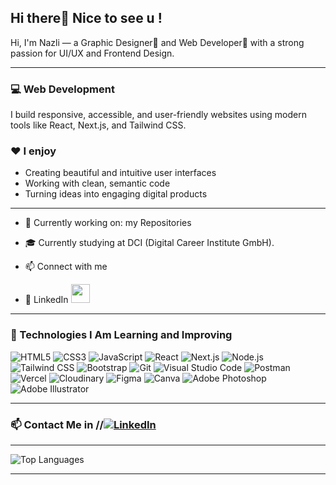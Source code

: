 ## Hi there👋 Nice to see u !
Hi, I'm Nazli — a Graphic Designer🎨 and Web Developer🚀 with a strong passion for UI/UX and Frontend Design.
____________________________________________________________________________________________________________

### 💻 Web Development

I build responsive, accessible, and user-friendly websites using modern tools like React, Next.js, and Tailwind CSS.

### ❤️ I enjoy  
- Creating beautiful and intuitive user interfaces  
- Working with clean, semantic code  
- Turning ideas into engaging digital products
_________________________________________________________________________________________________________________________________
- 🔭 Currently working on: my Repositories 
- 🎓 Currently studying at DCI (Digital Career Institute GmbH).

- 📫 Connect with me
- 📌 LinkedIn <a href="https://www.linkedin.com/in/nazli-abbas-pour" target="_blank">
  <img src="https://cdn.jsdelivr.net/gh/devicons/devicon/icons/linkedin/linkedin-original.svg" width="30" />
</a>

_________________________________________________________________________________________________________________________________

### 🚀 Technologies I Am Learning and Improving
![HTML5](https://img.shields.io/badge/-HTML5-E34F26?style=flat-square&logo=html5&logoColor=white)
![CSS3](https://img.shields.io/badge/-CSS3-1572B6?style=flat-square&logo=css3)
![JavaScript](https://img.shields.io/badge/-JavaScript-F7DF1E?style=flat-square&logo=javascript&logoColor=black)
![React](https://img.shields.io/badge/-React-20232A?style=flat-square&logo=react)
![Next.js](https://img.shields.io/badge/-Next.js-000000?style=flat-square&logo=next.js)
![Node.js](https://img.shields.io/badge/-Node.js-339933?style=flat-square&logo=nodedotjs&logoColor=white)
![Tailwind CSS](https://img.shields.io/badge/-Tailwind%20CSS-38B2AC?style=flat-square&logo=tailwind-css)
![Bootstrap](https://img.shields.io/badge/-Bootstrap-563D7C?style=flat-square&logo=bootstrap)
![Git](https://img.shields.io/badge/-Git-F05032?style=flat-square&logo=git&logoColor=white)
![Visual Studio Code](https://img.shields.io/badge/-VS%20Code-007ACC?style=flat-square&logo=visual-studio-code)
![Postman](https://img.shields.io/badge/-Postman-FF6C37?style=flat-square&logo=postman&logoColor=white)
![Vercel](https://img.shields.io/badge/-Vercel-000000?style=flat-square&logo=vercel)
![Cloudinary](https://img.shields.io/badge/-Cloudinary-3448C5?style=flat-square&logo=cloudinary&logoColor=white)
![Figma](https://img.shields.io/badge/-Figma-F24E1E?style=flat-square&logo=figma&logoColor=white)
![Canva](https://img.shields.io/badge/-Canva-00C4CC?style=flat-square&logo=canva&logoColor=white)
![Adobe Photoshop](https://img.shields.io/badge/-Photoshop-31A8FF?style=flat-square&logo=adobe-photoshop&logoColor=white)
![Adobe Illustrator](https://img.shields.io/badge/-Illustrator-FF9A00?style=flat-square&logo=adobe-illustrator&logoColor=white)
___________________________________________________________________________________________________________________________________

### 📫 Contact Me in //[![LinkedIn](https://img.shields.io/badge/-LinkedIn-0A66C2?style=flat-square&logo=linkedin&logoColor=white)](https://www.linkedin.com/in/nazli-abbas-pour)

____________________________________________________________________________________________________________________________

![Top Languages](https://github-readme-stats.vercel.app/api/top-langs/?username=Nazlipour&layout=compact&theme=radical)

---





